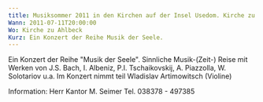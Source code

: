 ```yaml
---
title: Musiksommer 2011 in den Kirchen auf der Insel Usedom. Kirche zu Ahlbeck
Wann: 2011-07-11T20:00:00
Wo: Kirche zu Ahlbeck
Kurz: Ein Konzert der Reihe Musik der Seele.
---
```


Ein Konzert der Reihe "Musik der Seele".
Sinnliche Musik-(Zeit-) Reise mit Werken von J.S. Bach, I. Albeniz, P.I. Tschaikovskij, A. Piazzolla, W. Solotariov u.a.
Im Konzert nimmt teil Wladislav Artimowitsch (Violine)

Information:
Herr Kantor M. Seimer
Tel. 038378 - 497385